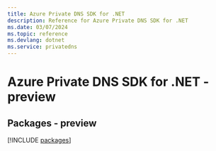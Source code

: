 ```yaml
---
title: Azure Private DNS SDK for .NET
description: Reference for Azure Private DNS SDK for .NET
ms.date: 03/07/2024
ms.topic: reference
ms.devlang: dotnet
ms.service: privatedns
---
```

# Azure Private DNS SDK for .NET - preview
## Packages - preview
[!INCLUDE [packages](private-dns-index.md)]